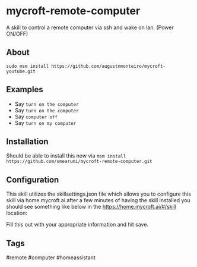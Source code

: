 # mycroft-remote-computer
A skill to control a remote computer via ssh and wake on lan. (Power ON/OFF)

## About
    sudo msm install https://github.com/augustnmonteiro/mycroft-youtube.git

## Examples 
* Say `turn on the computer`
* Say `turn on the computer`
* Say `computer off`
* Say `turn on my computer`

## Installation
Should be able to install this now via `msm install https://github.com/smearumi/mycroft-remote-computer.git`

## Configuration
This skill utilizes the skillsettings.json file which allows you to configure this skill via home.mycroft.ai after a few minutes of having the skill installed you should see something like below in the https://home.mycroft.ai/#/skill location:

Fill this out with your appropriate information and hit save.

## Tags
#remote
#computer
#homeassistant
